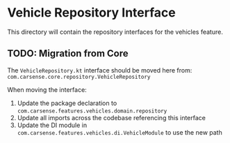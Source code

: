 # Vehicle Repository Interface

This directory will contain the repository interfaces for the vehicles feature.

## TODO: Migration from Core

The `VehicleRepository.kt` interface should be moved here from:
`com.carsense.core.repository.VehicleRepository`

When moving the interface:

1. Update the package declaration to `com.carsense.features.vehicles.domain.repository`
2. Update all imports across the codebase referencing this interface
3. Update the DI module in `com.carsense.features.vehicles.di.VehicleModule` to use the new path 
